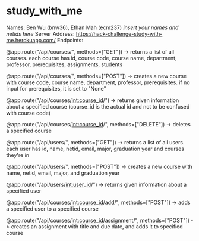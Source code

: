 # study_with_me
Names: Ben Wu (bnw36), Ethan Mah (ecm237) *insert your names and netids here*
Server Address: https://hack-challenge-study-with-me.herokuapp.com/
Endpoints:

@app.route("/api/courses/", methods=["GET"])
-> returns a list of all courses. each course has id, course code, course name, department, professor, prerequisites, assignments, students
 
@app.route("/api/courses/", methods=["POST"])
-> creates a new course with course code, course name, department, professor, prerequisites. if no input for prerequisites, it is set to "None"
 
@app.route("/api/courses/<int:course_id>/")
-> returns given information about a specified course (course_id is the actual id and not to be confused with course code)
 
@app.route("/api/courses/<int:course_id>/", methods=["DELETE"])
-> deletes a specified course
 
@app.route("/api/users/", methods=["GET"])
-> returns a list of all users. each user has id, name, netid, email, major, graduation year and courses they're in
  
@app.route("/api/users/", methods=["POST"])
-> creates a new course with name, netid, email, major, and graduation year
   
@app.route("/api/users/<int:user_id>/")
-> returns given information about a specified user
    
@app.route("/api/courses/<int:course_id>/add/", methods=["POST"])
-> adds a specified user to a specified course
     
@app.route("/api/courses/<int:course_id>/assignment/", methods=["POST"])
-> creates an assignment with title and due date, and adds it to specified course